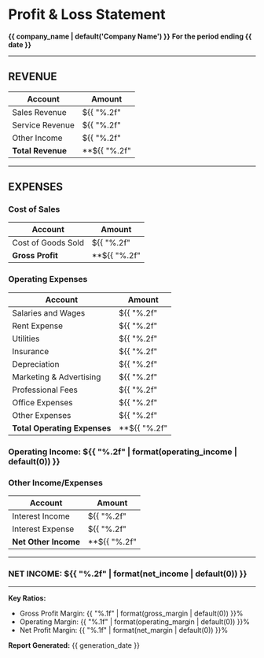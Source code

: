 # Profit & Loss Statement
**{{ company_name | default('Company Name') }}**
**For the period ending {{ date }}**

---

## REVENUE
| Account | Amount |
|---------|--------|
| Sales Revenue | ${{ "%.2f" | format(sales_revenue | default(0)) }} |
| Service Revenue | ${{ "%.2f" | format(service_revenue | default(0)) }} |
| Other Income | ${{ "%.2f" | format(other_income | default(0)) }} |
| **Total Revenue** | **${{ "%.2f" | format(total_revenue | default(0)) }}** |

---

## EXPENSES

### Cost of Sales
| Account | Amount |
|---------|--------|
| Cost of Goods Sold | ${{ "%.2f" | format(cogs | default(0)) }} |
| **Gross Profit** | **${{ "%.2f" | format(gross_profit | default(0)) }}** |

### Operating Expenses
| Account | Amount |
|---------|--------|
| Salaries and Wages | ${{ "%.2f" | format(salaries | default(0)) }} |
| Rent Expense | ${{ "%.2f" | format(rent | default(0)) }} |
| Utilities | ${{ "%.2f" | format(utilities | default(0)) }} |
| Insurance | ${{ "%.2f" | format(insurance | default(0)) }} |
| Depreciation | ${{ "%.2f" | format(depreciation | default(0)) }} |
| Marketing & Advertising | ${{ "%.2f" | format(marketing | default(0)) }} |
| Professional Fees | ${{ "%.2f" | format(professional_fees | default(0)) }} |
| Office Expenses | ${{ "%.2f" | format(office_expenses | default(0)) }} |
| Other Expenses | ${{ "%.2f" | format(other_expenses | default(0)) }} |
| **Total Operating Expenses** | **${{ "%.2f" | format(total_operating_expenses | default(0)) }}** |

### **Operating Income: ${{ "%.2f" | format(operating_income | default(0)) }}**

### Other Income/Expenses
| Account | Amount |
|---------|--------|
| Interest Income | ${{ "%.2f" | format(interest_income | default(0)) }} |
| Interest Expense | ${{ "%.2f" | format(interest_expense | default(0)) }} |
| **Net Other Income** | **${{ "%.2f" | format(net_other_income | default(0)) }}** |

---

### **NET INCOME: ${{ "%.2f" | format(net_income | default(0)) }}**

---

**Key Ratios:**
- Gross Profit Margin: {{ "%.1f" | format(gross_margin | default(0)) }}%
- Operating Margin: {{ "%.1f" | format(operating_margin | default(0)) }}%
- Net Profit Margin: {{ "%.1f" | format(net_margin | default(0)) }}%

**Report Generated:** {{ generation_date }}
